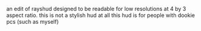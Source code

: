 <!-- TITLE -->
an edit of rayshud designed to be readable for low resolutions at 4 by 3 aspect ratio. this is not a stylish hud at all this hud is for people with dookie pcs (such as myself) </br></br>

